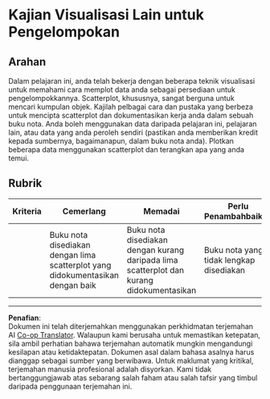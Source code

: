 <!--
CO_OP_TRANSLATOR_METADATA:
{
  "original_hash": "589fa015a5e7d9e67bd629f7d47b53de",
  "translation_date": "2025-09-05T19:16:19+00:00",
  "source_file": "5-Clustering/1-Visualize/assignment.md",
  "language_code": "ms"
}
-->
# Kajian Visualisasi Lain untuk Pengelompokan

## Arahan

Dalam pelajaran ini, anda telah bekerja dengan beberapa teknik visualisasi untuk memahami cara memplot data anda sebagai persediaan untuk pengelompokkannya. Scatterplot, khususnya, sangat berguna untuk mencari kumpulan objek. Kajilah pelbagai cara dan pustaka yang berbeza untuk mencipta scatterplot dan dokumentasikan kerja anda dalam sebuah buku nota. Anda boleh menggunakan data daripada pelajaran ini, pelajaran lain, atau data yang anda peroleh sendiri (pastikan anda memberikan kredit kepada sumbernya, bagaimanapun, dalam buku nota anda). Plotkan beberapa data menggunakan scatterplot dan terangkan apa yang anda temui.

## Rubrik

| Kriteria | Cemerlang                                                      | Memadai                                                                                  | Perlu Penambahbaikan                |
| -------- | -------------------------------------------------------------- | ---------------------------------------------------------------------------------------- | ----------------------------------- |
|          | Buku nota disediakan dengan lima scatterplot yang didokumentasikan dengan baik | Buku nota disediakan dengan kurang daripada lima scatterplot dan kurang didokumentasikan | Buku nota yang tidak lengkap disediakan |

---

**Penafian**:  
Dokumen ini telah diterjemahkan menggunakan perkhidmatan terjemahan AI [Co-op Translator](https://github.com/Azure/co-op-translator). Walaupun kami berusaha untuk memastikan ketepatan, sila ambil perhatian bahawa terjemahan automatik mungkin mengandungi kesilapan atau ketidaktepatan. Dokumen asal dalam bahasa asalnya harus dianggap sebagai sumber yang berwibawa. Untuk maklumat yang kritikal, terjemahan manusia profesional adalah disyorkan. Kami tidak bertanggungjawab atas sebarang salah faham atau salah tafsir yang timbul daripada penggunaan terjemahan ini.